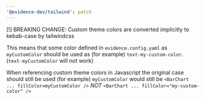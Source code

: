 ```yaml
---
'@evidence-dev/tailwind': patch
---
```


[!] BREAKING CHANGE:
Custom theme colors are converted implicitly to kebab-case by tailwindcss

This means that some color defined in `evidence.config.yaml` as `myCustomColor`
should be used as (for example) `text-my-custom-color`. (`text-myCustomColor` will not work)

When referencing custom theme colors in Javascript the original case should still be used
(for example) `myCustomColor` would still be `<BarChart ... fillColor=myCustomColor />`
_NOT_ `<BarChart ... fillColor="my-custom-color" />`
